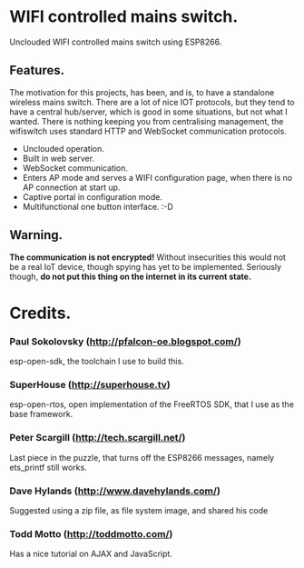 WIFI controlled mains switch.
=============================

Unclouded WIFI controlled mains switch using ESP8266.

Features.
---------

The motivation for this projects, has been, and is, to have a standalone
wireless mains switch. There are a lot of nice IOT protocols, but they
tend to have a central hub/server, which is good in some situations, but 
not what I wanted. 
There is nothing keeping you from centralising management, the wifiswitch
uses standard HTTP and WebSocket communication protocols.

* Unclouded operation.
* Built in web server.
* WebSocket communication.
* Enters AP mode and serves a WIFI configuration page, when there is no
  AP connection at start up.
* Captive portal in configuration mode.
* Multifunctional one button interface. :-D

Warning.
--------

**The communication is not encrypted!** Without insecurities this would
not be a real IoT device, though spying has yet to be implemented.
Seriously though, **do not put this thing on the internet in its current
state.**

Credits.
========

### Paul Sokolovsky (http://pfalcon-oe.blogspot.com/) ###

esp-open-sdk, the toolchain I use to build this.

### SuperHouse (http://superhouse.tv) ###

esp-open-rtos, open implementation of the FreeRTOS SDK, that I use as
the base framework.

### Peter Scargill (http://tech.scargill.net/) ###

Last piece in the puzzle, that turns off the ESP8266 messages, namely
ets_printf still works.

### Dave Hylands (http://www.davehylands.com/) ###

Suggested using a zip file, as file system image, and shared his code

### Todd Motto (http://toddmotto.com/) ###

Has a nice tutorial on AJAX and JavaScript.



